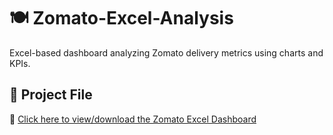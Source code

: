 # 🍽️ Zomato-Excel-Analysis

Excel-based dashboard analyzing Zomato delivery metrics using charts and KPIs.

## 📁 Project File
🔗 [Click here to view/download the Zomato Excel Dashboard](https://1drv.ms/b/c/ae9840f81109f6e6/Ea4kAQ6h3XJJppw1ElwVd78Bp8UKTwjGEw_62CbacDFhBg?e=YJprpF)
